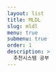 ```yaml
---
layout: list
title: MLDL
slug: mldl
menu: true
submenu: true
order: 1
description: >
  추천시스템 공부
---
```

